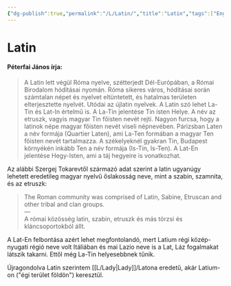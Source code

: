 ```yaml
---
{"dg-publish":true,"permalink":"/L/Latin/","title":"Latin","tags":["Englishtexttranslated"],"created":"2024-05-07T21:44","updated":"2024-10-25T22:31"}
---
```



# Latin

#### Péterfai János írja:

> A Latin lett végül Róma nyelve, szétterjedt Dél-Európában, a Római Birodalom hódításai nyomán. Róma sikeres város, hódításai során számtalan népet és nyelvet eltüntetett, és hatalmas területen elterjesztette nyelvét. Utódai az újlatin nyelvek. A Latin szó lehet La-Tin és Lat-In értelmű is. A La-Tin jelentése Tin isten Helye. A név az etruszk, vagyis magyar Tin főisten nevét rejti. Nagyon furcsa, hogy a latinok népe magyar főisten nevét viseli népnevében. Párizsban Laten a név formája (Quartier Laten), ami La-Ten formában a magyar Ten főisten nevét tartalmazza. A székelyeknél gyakran Tin, Budapest környékén inkább Ten a név formája (Is-Tin, Is-Ten). A Lat-En jelentése Hegy-Isten, ami a táj hegyeire is vonatkozhat.  

Az alábbi Szergej Tokarevtől származó adat szerint a latin ugyanúgy lehetett eredetileg magyar nyelvű őslakosság neve, mint a szabin, szamnita, és az etruszk:  
> The Roman community was comprised of Latin, Sabine, Etruscan and other tribal and clan groups.  
> —  
> A római közösség latin, szabin, etruszk és más törzsi és kláncsoportokból állt.  

A Lat-En felbontása azért lehet megfontolandó, mert Latium régi közép-nyugati régió neve volt Itáliában és mai Lazio neve is a Lat, Láz fogalmakat látszik takarni. Ettől még La-Tin helyesebbnek tűnik.  

Újragondolva Latin szerintem [[L/Lady\|Lady]]/Latona eredetű, akár Latium-on ("égi terület földön") keresztül.  